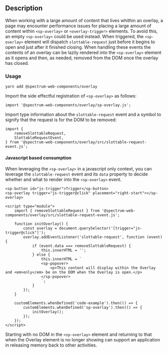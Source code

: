 ## Description

When working with a large amount of content that lives whithin an overlay, a page may encounter performance issues for placing a large amount of content within `<sp-overlay>` or `<overlay-trigger>` elements. To avoid this, an empty `<sp-overlay>` could be used instead. When triggered, the `<sp-overlay>` element will dispatch `slottable-request` just before it begins to open and just after it finished closing. When handling these events the contents of an overlay can be lazily rendered into the `<sp-overlay>` element as it opens and then, as needed, removed from the DOM once the overlay has closed.

### Usage

```
yarn add @spectrum-web-components/overlay
```

Import the side effectful registration of `<sp-overlay>` as follows:

```
import '@spectrum-web-components/overlay/sp-overlay.js';
```

Import type information about the `slottable-request` event and a symbol to signify that the request is for the DOM to be removed:

```
import {
    removeSlottableRequest,
    SlottableRequestEvent,
} from '@spectrum-web-components/overlay/src/slottable-request-event.js';
```

#### Javascript based consumption

When leveraging the `<sp-overlay>` in a javascript only context, you can leverage the `slottable-request` event and its `data` property to decide whether and what to render into the `<sp-overlay>` event.

```html-live
<sp-button id="js-trigger">Trigger</sp-button>
<sp-overlay trigger="js-trigger@click" placement="right-start"></sp-overlay>

<script type="module">
    import { removeSlottableRequest } from '@spectrum-web-components/overlay/src/slottable-request-event.js';

    function initOverlay() {
        const overlay = document.querySelector('[trigger="js-trigger@click"]');
        overlay.addEventListener('slottable-request', function (event) {
            if (event.data === removeSlottableRequest) {
                this.innerHTML = '';
            } else {
                this.innerHTML = `
                <sp-popover>
                    <p>This content will display within the Overlay and <em>only</em> be on the DOM when the Overlay is open.</p>
                </sp-popover>
                `;
            }
        });
    }

    customElements.whenDefined('code-example').then(() => {
        customElements.whenDefined('sp-overlay').then(() => {
            initOverlay();
        });
    });
</script>
```

<script type="module">
    import { removeSlottableRequest } from '@spectrum-web-components/overlay/src/slottable-request-event.js';

    function initOverlay() {
        const overlay = document.querySelector('[trigger="js-trigger@click"]');
        overlay.addEventListener('slottable-request', function (event) {
            if (event.data === removeSlottableRequest) {
                this.innerHTML = '';
            } else {
                this.innerHTML = `
                <sp-popover>
                    <p>This content will display within the Overlay and <em>only</em> be on the DOM when the Overlay is open.</p>
                </sp-popover>
                `;
            }
        });
    }

    customElements.whenDefined('code-example').then(() => {
        customElements.whenDefined('sp-overlay').then(() => {
            initOverlay();
        });
    });
</script>

Starting with no DOM in the `<sp-overlay>` element and returning to that when the Overlay element is no longer showing can support an application in releasing memory back to other activities.
